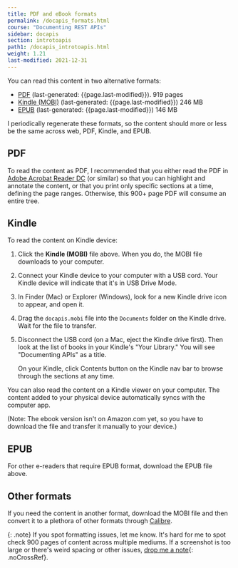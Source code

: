 ```yaml
---
title: PDF and eBook formats
permalink: /docapis_formats.html
course: "Documenting REST APIs"
sidebar: docapis
section: introtoapis
path1: /docapis_introtoapis.html
weight: 1.21
last-modified: 2021-12-31
---
```


You can read this content in two alternative formats:

* <i class="fa fa-file-pdf-o" aria-hidden="true"></i> [PDF](https://idbwrtng.com/learnapidoc-pdf) (last-generated: {{page.last-modified}}). 919 pages
* <i class="fa fa-book" aria-hidden="true"></i> [Kindle (MOBI)](https://idbwrtng.com/learnapidoc-mobi) (last-generated: {{page.last-modified}}) 246 MB
* <i class="fa fa-file-text" aria-hidden="true"></i> [EPUB](https://idbwrtng.com/learnapidoc-epub) (last-generated: {{page.last-modified}}) 146 MB

I periodically regenerate these formats, so the content should more or less be the same across web, PDF, Kindle, and EPUB.

## PDF

To read the content as PDF, I recommended that you either read the PDF in [Adobe Acrobat Reader DC](https://get.adobe.com/reader/) (or similar) so that you can highlight and annotate the content, or that you print only specific sections at a time, defining the page ranges. Otherwise, this 900+ page PDF will consume an entire tree.

## Kindle

To read the content on Kindle device:

1.  Click the **Kindle (MOBI)** file above. When you do, the MOBI file downloads to your computer.
2.  Connect your Kindle device to your computer with a USB cord. Your Kindle device will indicate that it's in USB Drive Mode.
3.  In Finder (Mac) or Explorer (Windows), look for a new Kindle drive icon to appear, and open it.
4.  Drag the `docapis.mobi` file into the `Documents` folder on the Kindle drive. Wait for the file to transfer.
5.  Disconnect the USB cord (on a Mac, eject the Kindle drive first). Then look at the list of books in your Kindle's "Your Library." You will see "Documenting APIs" as a title.

    On your Kindle, click Contents button on the Kindle nav bar to browse through the sections at any time.

You can also read the content on a Kindle viewer on your computer. The content added to your physical device automatically syncs with the computer app.

(Note: The ebook version isn't on Amazon.com yet, so you have to download the file and transfer it manually to your device.)

## EPUB

For other e-readers that require EPUB format, download the EPUB file above.

## Other formats

If you need the content in another format, download the MOBI file and then convert it to a plethora of other formats through [Calibre](https://calibre-ebook.com/).

{: .note}
If you spot formatting issues, let me know. It's hard for me to spot check 900 pages of content across multiple mediums. If a screenshot is too large or there's weird spacing or other issues, [drop me a note](https://idratherbewriting.com/learnapidoc/contact){: .noCrossRef}.

